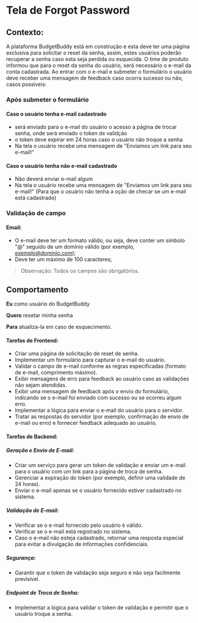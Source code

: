 # Tela de Forgot Password

## Contexto:
A plataforma BudgetBuddy está em construção e esta deve ter uma página exclusiva para solicitar o reset da senha, assim, estes usuários poderão recuperar a senha caso esta seja perdida ou esquecida. O time de produto informou que para o reset da senha do usuário, será necessário o e-mail da conta cadastrada. Ao entrar com o e-mail e submeter o formulário o usuário deve receber uma mensagem de feedback caso ocorra sucesso ou não, casos possíveis:

### Após submeter o formulário
#### Caso o usuário tenha e-mail cadastrado
- será enviado para o e-mail do usuário o acesso a página de trocar senha, onde será enviado o token de validção
- o token deve expirar em 24 horas caso o usuário não troque a senha
- Na tela o usuário recebe uma mensagem de "Enviamos um link para seu e-mail!"
#### Caso o usuário tenha não e-mail cadastrado
- Não deverá enviar e-mail algum
- Na tela o usuário recebe uma mensagem de "Enviamos um link para seu e-mail!" (Para que o usuário não tenha a oção de checar se um e-mail está cadastrado) 

### Validação de campo
#### Email: 

- O e-mail deve ter um formato válido, ou seja, deve conter um símbolo "@" seguido de um domínio válido (por exemplo, exemplo@dominio.com);
- Deve ter um máximo de 100 caracteres;

> Observação: Todos os campos são obrigatórios.

## Comportamento
__Eu__ como usuário do BudgetBuddy

__Quero__  resetar minha senha

__Para__ atualiza-la em caso de esquecimento.

#### Tarefas de Frontend:

- Criar uma página de solicitação de reset de senha.
- Implementar um formulário para capturar o e-mail do usuário.
- Validar o campo de e-mail conforme as regras especificadas (formato de e-mail, comprimento máximo).
- Exibir mensagens de erro para feedback ao usuário caso as validações não sejam atendidas.
- Exibir uma mensagem de feedback após o envio do formulário, indicando se o e-mail foi enviado com sucesso ou se ocorreu algum erro.
- Implementar a lógica para enviar o e-mail do usuário para o servidor.
- Tratar as respostas do servidor (por exemplo, confirmação de envio de e-mail ou erro) e fornecer feedback adequado ao usuário.

#### Tarefas de Backend:

##### Geração e Envio de E-mail:

- Criar um serviço para gerar um token de validação e enviar um e-mail para o usuário com um link para a página de troca de senha.
- Gerenciar a expiração do token (por exemplo, definir uma validade de 24 horas).
- Enviar o e-mail apenas se o usuário fornecido estiver cadastrado no sistema.
  
##### Validação de E-mail:

- Verificar se o e-mail fornecido pelo usuário é válido.
- Verificar se o e-mail está registrado no sistema.
- Caso o e-mail não esteja cadastrado, retornar uma resposta especial para evitar a divulgação de informações confidenciais.

##### Segurança:

- Garantir que o token de validação seja seguro e não seja facilmente previsível.
  
##### Endpoint de Troca de Senha:

- Implementar a lógica para validar o token de validação e permitir que o usuário troque a senha.